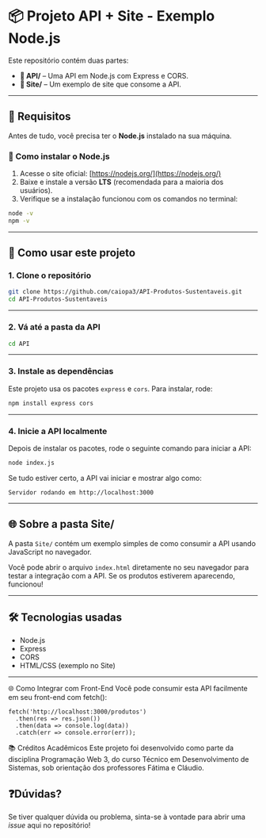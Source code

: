 # 📦 Projeto API + Site - Exemplo Node.js

Este repositório contém duas partes:

- **📁 API/** – Uma API em Node.js com Express e CORS.
- **📁 Site/** – Um exemplo de site que consome a API.

---

## 🚀 Requisitos

Antes de tudo, você precisa ter o **Node.js** instalado na sua máquina.

### 🔧 Como instalar o Node.js

1. Acesse o site oficial: [https://nodejs.org/](https://nodejs.org/)
2. Baixe e instale a versão **LTS** (recomendada para a maioria dos usuários).
3. Verifique se a instalação funcionou com os comandos no terminal:

```bash
node -v
npm -v
```

---

## 📂 Como usar este projeto

### 1. Clone o repositório

```bash
git clone https://github.com/caiopa3/API-Produtos-Sustentaveis.git
cd API-Produtos-Sustentaveis
```


---

### 2. Vá até a pasta da API

```bash
cd API
```

---

### 3. Instale as dependências

Este projeto usa os pacotes `express` e `cors`. Para instalar, rode:

```bash
npm install express cors
```

---

### 4. Inicie a API localmente

Depois de instalar os pacotes, rode o seguinte comando para iniciar a API:

```bash
node index.js
```

Se tudo estiver certo, a API vai iniciar e mostrar algo como:

```
Servidor rodando em http://localhost:3000
```

---

## 🌐 Sobre a pasta Site/

A pasta `Site/` contém um exemplo simples de como consumir a API usando JavaScript no navegador.

Você pode abrir o arquivo `index.html` diretamente no seu navegador para testar a integração com a API.
Se os produtos estiverem aparecendo, funcionou!

---

## 🛠️ Tecnologias usadas

- Node.js
- Express
- CORS
- HTML/CSS (exemplo no Site)

---

🌐 Como Integrar com Front-End
Você pode consumir esta API facilmente em seu front-end com fetch():
```
fetch('http://localhost:3000/produtos')
  .then(res => res.json())
  .then(data => console.log(data))
  .catch(err => console.error(err));
  ```
📚 Créditos Acadêmicos
Este projeto foi desenvolvido como parte da disciplina Programação Web 3, do curso Técnico em Desenvolvimento de Sistemas, sob orientação dos professores Fátima e Cláudio.

## ❓Dúvidas?

Se tiver qualquer dúvida ou problema, sinta-se à vontade para abrir uma *issue* aqui no repositório!
